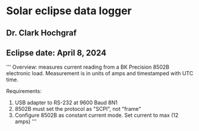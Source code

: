 # Solar eclipse data logger 
## Dr. Clark Hochgraf
## Eclipse date: April 8, 2024
''' 
Overview: measures current reading from a BK Precision 8502B electronic load.
Measurement is in units of amps and timestamped with UTC time.

Requirements:
1) USB adapter to RS-232 at 9600 Baud 8N1
2) 8502B must set the protocol as "SCPI", not "frame"
3) Configure 8502B as constant current mode. Set current to max (12 amps)
'''
